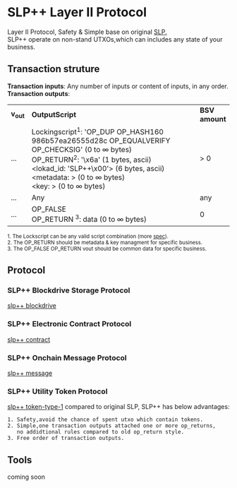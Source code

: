 # SLP++ Layer II Protocol
Layer II Protocol, Safety & Simple base on original  [SLP.](https://github.com/simpleledger/slp-specifications)  
SLP++ operate on non-stand UTXOs,which can includes any state of your business.      
## Transaction struture

**Transaction inputs**: Any number of inputs or content of inputs, in any order.  
**Transaction outputs**:
<table>
<tr>
  <td><b>v<sub>out</sub></b></td>
  <td><b>OutputScript </b></td>
  <td><b>BSV<br/>amount</b></td>
</tr>
  <tr>
    <td>...</td>
   <td>
   Lockingscript<sup>1</sup>: 'OP_DUP OP_HASH160 986b57ea26555d28c OP_EQUALVERIFY OP_CHECKSIG' (0 to ∞ bytes)<br/>   
   OP_RETURN<sup>2</sup>: '\x6a' (1 bytes, ascii)<br/>
   &lt;lokad_id: 'SLP++\x00'&gt; (6 bytes, ascii)<br/>
   &lt;metadata: &gt; (0 to ∞ bytes)<br/>
   &lt;key: &gt; (0 to ∞ bytes)<br/>
   </td>
    <td>  > 0 </td>
  </tr>
  
  <tr>
    <td>...</td>
    <td>Any</td>
    <td>any</td>
  </tr>
  
  <tr>
    <td>...</td>
    <td>
    OP_FALSE <br>
    OP_RETURN <sup>3</sup>: data (0 to  ∞ bytes)</td>
    <td>0</td>
  </tr>
 
</table>

<sup>1. The Lockscript can be any valid script combination (more [spec](https://github.com/bitcoin-sv-specs/protocol/blob/master/updates/genesis-spec.md)). </sup>   
<sup>2. The OP_RETURN should be metadata & key managment for  specific business. </sup>   
<sup>3. The OP_FALSE OP_RETURN vout should be common data for  specific business. </sup>   


## Protocol

### SLP++ Blockdrive Storage  Protocol
[slp++ blockdrive](./slppp-blockdrive.md)

### SLP++ Electronic Contract Protocol
[slp++ contract](./slppp-contract.md)

### SLP++ Onchain Message Protocol
[slp++ message](./slppp-message.md)

### SLP++ Utility Token Protocol
[slp++ token-type-1](./slppp-token-type-1.md) compared to original SLP, SLP++ has below advantages:
```
1. Safety,avoid the chance of spent utxo which contain tokens.
2. Simple,one transaction outputs attached one or more op_returns, 
   no addidtional rules compared to old op_return style.
3. Free order of transaction outputs.
```


## Tools  
coming soon  